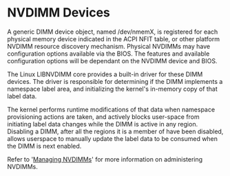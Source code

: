# NVDIMM Devices

A generic DIMM device object, named /dev/nmemX, is registered for each physical memory device indicated in the ACPI NFIT table, or other platform NVDIMM resource discovery mechanism. Physical NVDIMMs may have configuration options available via the BIOS.  The features and available configuration options will be dependant on the NVDIMM device and BIOS.  

The Linux LIBNVDIMM core provides a built-in driver for these DIMM devices. The driver is responsible for determining if the DIMM implements a namespace label area, and initializing the kernel's in-memory copy of that label data.

The kernel performs runtime modifications of that data when namespace provisioning actions are taken, and actively blocks user-space from initiating label data changes while the DIMM is active in any region. Disabling a DIMM, after all the regions it is a member of have been disabled, allows userspace to manually update the label data to be consumed when the DIMM is next enabled.

Refer to '[Managing NVDIMMs](../managing-nvdimms.md)' for more information on administering NVDIMMs. 

